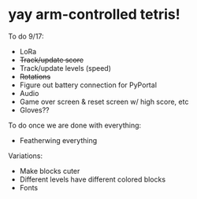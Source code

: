 # yay arm-controlled tetris!

To do 9/17:

- LoRa
- ~~Track/update score~~
- Track/update levels (speed)
- ~~Rotations~~
- Figure out battery connection for PyPortal
- Audio
- Game over screen & reset screen w/ high score, etc
- Gloves??


To do once we are done with everything:

- Featherwing everything

Variations:

- Make blocks cuter
- Different levels have different colored blocks
- Fonts
